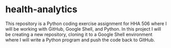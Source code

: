 # health-analytics
This repository is a Python coding exercise assignment for HHA 506 where I will be working with GitHub, Google Shell, and Python. In this project I will be creating a new repository, cloning it to a Google Shell environment where I will write a Python program and push the code back to GitHub.
